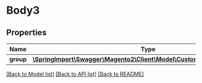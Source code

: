 # Body3

## Properties
Name | Type | Description | Notes
------------ | ------------- | ------------- | -------------
**group** | [**\SpringImport\Swagger\Magento2\Client\Model\CustomerDataGroupInterface**](CustomerDataGroupInterface.md) |  | 

[[Back to Model list]](../README.md#documentation-for-models) [[Back to API list]](../README.md#documentation-for-api-endpoints) [[Back to README]](../README.md)


